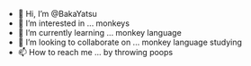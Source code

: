 - 👋 Hi, I’m @BakaYatsu
- 👀 I’m interested in ... monkeys
- 🌱 I’m currently learning ... monkey language
- 💞️ I’m looking to collaborate on ... monkey language studying
- 📫 How to reach me ... by throwing poops

<!---
BakaYatsu/BakaYatsu is a ✨ special ✨ repository because its `README.md` (this file) appears on your GitHub profile.
You can click the Preview link to take a look at your changes.
--->
